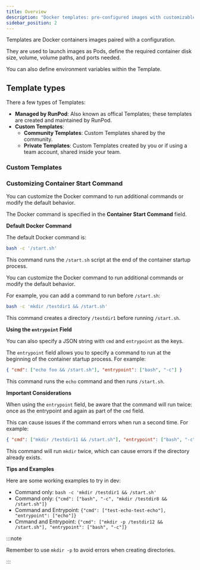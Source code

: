 ```yaml
---
title: Overview
description: "Docker templates: pre-configured images with customizable settings for deploying Pods, environment variables, and port management, with options for official, community, and custom templates."
sidebar_position: 2
---
```


Templates are Docker containers images paired with a configuration.

They are used to launch images as Pods, define the required container disk size, volume, volume paths, and ports needed.

You can also define environment variables within the Template.

## Template types

There a few types of Templates:

- **Managed by RunPod**: Also known as offical Templates; these templates are created and maintained by RunPod.
- **Custom Templates**:
  - **Community Templates**: Custom Templates shared by the community.
  - **Private Templates**: Custom Templates created by you or if using a team account, shared inside your team.

### Custom Templates

### Customizing Container Start Command

You can customize the Docker command to run additional commands or modify the default behavior.

The Docker command is specified in the **Container Start Command** field.

**Default Docker Command**

The default Docker command is:

```bash
bash -c '/start.sh'
```

This command runs the `/start.sh` script at the end of the container startup process.

You can customize the Docker command to run additional commands or modify the default behavior.

For example, you can add a command to run before `/start.sh`:

```bash
bash -c 'mkdir /testdir1 && /start.sh'
```

This command creates a directory `/testdir1` before running `/start.sh`.

**Using the `entrypoint` Field**

You can also specify a JSON string with `cmd` and `entrypoint` as the keys.

The `entrypoint` field allows you to specify a command to run at the beginning of the container startup process. For example:

```json
{ "cmd": ["echo foo && /start.sh"], "entrypoint": ["bash", "-c"] }
```

This command runs the `echo` command and then runs `/start.sh`.

**Important Considerations**

When using the `entrypoint` field, be aware that the command will run twice: once as the entrypoint and again as part of the `cmd` field.

This can cause issues if the command errors when run a second time.
For example:

```json
{ "cmd": ["mkdir /testdir11 && /start.sh"], "entrypoint": ["bash", "-c"] }
```

This command will run `mkdir` twice, which can cause errors if the directory already exists.

**Tips and Examples**

Here are some working examples to try in dev:

- Command only: `bash -c 'mkdir /testdir1 && /start.sh'`
- Command only: `{"cmd": ["bash", "-c", "mkdir /testdir8 && /start.sh"]}`
- Command and Entrypoint: `{"cmd": ["test-echo-test-echo"], "entrypoint": ["echo"]}`
- Cmmand and Entrypoint: `{"cmd": ["mkdir -p /testdir12 && /start.sh"], "entrypoint": ["bash", "-c"]}`

:::note

Remember to use `mkdir -p` to avoid errors when creating directories.

:::

